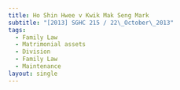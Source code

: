 ```yaml
---
title: Ho Shin Hwee v Kwik Mak Seng Mark
subtitle: "[2013] SGHC 215 / 22\_October\_2013"
tags:
  - Family Law
  - Matrimonial assets
  - Division
  - Family Law
  - Maintenance
layout: single
---
```


